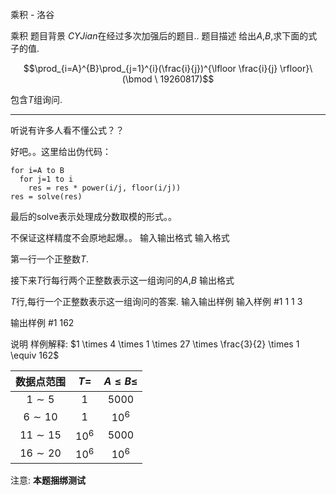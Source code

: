 



乘积 - 洛谷














乘积
题目背景
$CYJian$在经过多次加强后的题目..
题目描述
给出$A$,$B$,求下面的式子的值.

$$\prod_{i=A}^{B}\prod_{j=1}^{i}(\frac{i}{j})^{\lfloor \frac{i}{j} \rfloor}\ (\bmod \ 19260817)$$

包含$T$组询问.

------

听说有许多人看不懂公式？？

好吧。。这里给出伪代码：

```
for i=A to B
  for j=1 to i
    res = res * power(i/j, floor(i/j))
res = solve(res)
```

最后的solve表示处理成分数取模的形式。。

不保证这样精度不会原地起爆。。
输入输出格式
输入格式

第一行一个正整数$T$.

接下来$T$行每行两个正整数表示这一组询问的$A$,$B$
输出格式

$T$行,每行一个正整数表示这一组询问的答案.
输入输出样例
输入样例 #1
1
1 3

输出样例 #1
162

说明
样例解释: $1 \times 4 \times 1 \times 27 \times \frac{3}{2} \times 1 \equiv 162$

| 数据点范围 | $T$= | $A\leqslant B \leqslant$ |
|:-------------------------:|:-----------------------:|:--------------:|
| $1 \sim 5$ | $1$ | $5000$  |
| $6 \sim 10$ | $1$ | $10^6$  |
| $11 \sim 15$ | $10^6$ | $5000$  |
| $16 \sim 20$ | $10^6$ | $10^6$  |

注意: **本题捆绑测试**






